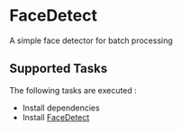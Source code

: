 FaceDetect
==========

A simple face detector for batch processing

Supported Tasks
-----------------

The following tasks are executed :

  - Install dependencies
  - Install [FaceDetect](http://www.thregr.org/~wavexx/hacks/facedetect/)
